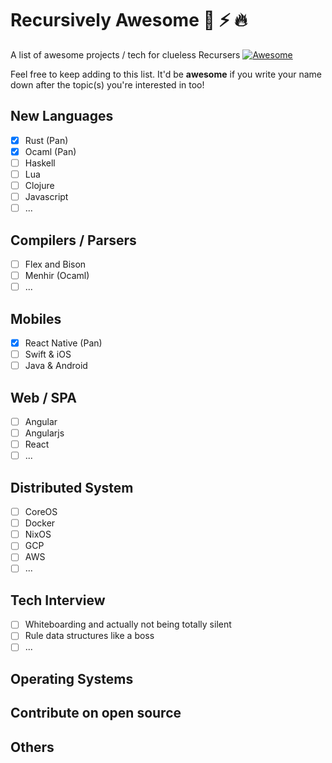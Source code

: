 # Recursively Awesome :star2: :zap: :fire:

A list of awesome projects / tech for clueless Recursers
[![Awesome](https://cdn.rawgit.com/sindresorhus/awesome/d7305f38d29fed78fa85652e3a63e154dd8e8829/media/badge.svg)](https://github.com/sindresorhus/awesome)


Feel free to keep adding to this list. It'd be **awesome** if you write your name down after the topic(s) you're interested in too!

## New Languages
- [x] Rust (Pan)
- [x] Ocaml (Pan)
- [ ] Haskell
- [ ] Lua
- [ ] Clojure
- [ ] Javascript
- [ ] ...

## Compilers / Parsers
- [ ] Flex and Bison
- [ ] Menhir (Ocaml)
- [ ] ...

## Mobiles
- [x] React Native (Pan)
- [ ] Swift & iOS
- [ ] Java & Android

## Web / SPA 
- [ ] Angular
- [ ] Angularjs
- [ ] React
- [ ] ...

## Distributed System
- [ ] CoreOS
- [ ] Docker
- [ ] NixOS
- [ ] GCP
- [ ] AWS
- [ ] ...

## Tech Interview
- [ ] Whiteboarding and actually not being totally silent
- [ ] Rule data structures like a boss
- [ ] ...

## Operating Systems

## Contribute on open source

## Others



